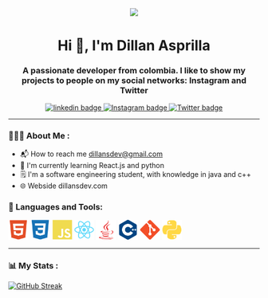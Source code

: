 <!--
**DillanAsprilla/DillanAsprilla** is a ✨ _special_ ✨ repository because its `README.md` (this file) appears on your GitHub profile.

Here are some ideas to get you started:

- 🔭 I’m currently working on ...
- 🌱 I’m currently learning ...
- 👯 I’m looking to collaborate on ...
- 🤔 I’m looking for help with ...
- 💬 Ask me about ...
- 📫 How to reach me: ...
- 😄 Pronouns: ...
- ⚡ Fun fact: ...
-->
<div id="header" align="center">
    <img src="https://media.giphy.com/media/cFdHXXm5GhJsc/giphy.gif" width="200">
    <h1 aling="center">Hi 👋, I'm Dillan Asprilla</h1>
    <h3 aling="center">A passionate developer from colombia. I like to show my projects to people on my social networks: Instagram and Twitter</h3>
</div>

<div id="badges" align="center">
    <a href="https://www.linkedin.com/in/dillan-alexander-asprilla-sanchez-664991256" target="_blank">
        <img src="https://img.shields.io/badge/LinkedIn-0077B5?style=for-the-badge&logo=linkedin&logoColor=white" alt="linkedin badge">
    </a>
    <a href="https://www.instagram.com/dillansdev/" target="_blank">
        <img src="https://img.shields.io/badge/Instagram-E4405F?style=for-the-badge&logo=instagram&logoColor=white" alt="Instagram badge">
    </a>
    <a href="https://twitter.com/dillansdev" target="_blank">
        <img src="https://img.shields.io/badge/Twitter-1DA1F2?style=for-the-badge&logo=twitter&logoColor=white" alt="Twitter badge">
    </a>
</div>

---
 
### 👨🏾‍💻 About Me :

- 📬 How to reach me dillansdev@gmail.com
- 🌱 I'm currently learning React.js and python
- 🗒️ I'm a software engineering student, with knowledge in java and c++
- 🌐 Webside dillansdev.com

<div align="left">
    <h3>🔨 Languages and Tools:</h3>
    <div>
        <img src="https://github.com/devicons/devicon/blob/master/icons/html5/html5-plain.svg" title="HTML5" alt="HTML" width="40" height="40">
        <img src="https://github.com/devicons/devicon/blob/master/icons/css3/css3-plain.svg" title="CSS3" alt="CSS" width="40" height="40">
        <img src="https://github.com/devicons/devicon/blob/master/icons/javascript/javascript-plain.svg" title="javascript" alt="HTML" width="40" height="40">
        <img src="https://github.com/devicons/devicon/blob/master/icons/react/react-original.svg" title="REACT" alt="REACT" width="40" height="40">
        <img src="https://github.com/devicons/devicon/blob/master/icons/java/java-plain.svg" title="JAVA" alt="JAVA" width="40" height="40">
        <img src="https://github.com/devicons/devicon/blob/master/icons/cplusplus/cplusplus-plain.svg" title="CPLUSPLUS" alt="CPLUSPLUS" width="40" height="40">
        <img src="https://github.com/devicons/devicon/blob/master/icons/git/git-plain.svg" title="GIT" alt="GIT" width="40" height="40">
        <img src="https://github.com/devicons/devicon/blob/master/icons/python/python-plain.svg" title="PYTHON" alt="PYTHON" width="40" height="40">
    </div>
</div>

---

### 📊 My Stats :

[![GitHub Streak](https://streak-stats.demolab.com?user=DillanAsprilla&theme=onedark&hide_border=true&date_format=j%20M%5B%20Y%5D)](https://git.io/streak-stats)

<!-- ![Anurag's GitHub stats](https://github-readme-stats.vercel.app/api?username=anuraghazra&show_icons=true&theme=radical)

[![Top Langs](https://github-readme-stats.vercel.app/api/top-langs/?username=DillanAsprilla&layout=compact)](https://github.com/anuraghazra/github-readme-stats)
